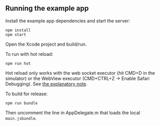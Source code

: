 ## Running the example app

Install the example app dependencies and start the server:

```
npm install
npm start
```

Open the Xcode project and build/run.

To run with hot reload:

```
npm run hot
```

Hot reload only works with the web socket executor (hit CMD+D in the simulator) or the WebView executor (CMD+CTRL+Z -> Enable Safari Debugging). See [the explanatory note](https://github.com/mjohnston/react-native-webpack-server#hot-reload).

To build for release:

```
npm run bundle
```

Then uncomment the line in AppDelegate.m that loads the local `main.jsbundle`.
